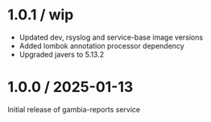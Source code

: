 1.0.1 / wip
==================

* Updated dev, rsyslog and service-base image versions
* Added lombok annotation processor dependency
* Upgraded javers to 5.13.2

1.0.0 / 2025-01-13
==================

Initial release of gambia-reports service
